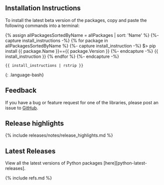 ## Installation Instructions

To install the latest beta version of the packages, copy and paste the following commands into a terminal:

{% assign allPackagesSortedByName = allPackages | sort: 'Name' %}
{%- capture install_instructions -%}
{% for package in allPackagesSortedByName %}
    {%- capture install_instruction -%}
    $> pip install {{ package.Name }}=={{ package.Version }}
    {%- endcapture -%}
    {{ install_instruction }}
{% endfor %}
{%- endcapture -%}
```
{{ install_instructions | rstrip }}
```
{: .language-bash}

## Feedback

If you have a bug or feature request for one of the libraries, please post an issue to [GitHub](https://github.com/azure/azure-sdk-for-python/issues).

## Release highlights

{% include releases/notes/release_highlights.md %}

## Latest Releases

View all the latest versions of Python packages [here][python-latest-releases].

{% include refs.md %}
